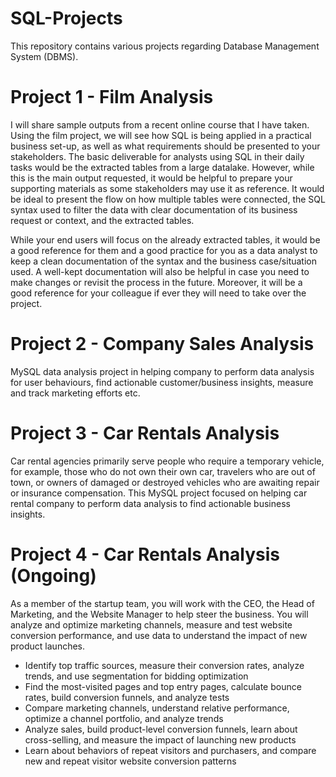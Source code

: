 # SQL-Projects
This repository contains various projects regarding Database Management System (DBMS).

# Project 1 - Film Analysis
I will share sample outputs from a recent online course that I have taken. Using the film project, we will see how SQL is being applied in a practical business set-up, as well as what requirements should be presented to your stakeholders.
The basic deliverable for analysts using SQL in their daily tasks would be the extracted tables from a large datalake. However, while this is the main output requested, it would be helpful to prepare your supporting materials as some stakeholders may use it as reference. It would be ideal to present the flow on how multiple tables were connected, the SQL syntax used to filter the data with clear documentation of its business request or context, and the extracted tables.

While your end users will focus on the already extracted tables, it would be a good reference for them and a good practice for you as a data analyst to keep a clean documentation of the syntax and the business case/situation used. A well-kept documentation will also be helpful in case you need to make changes or revisit the process in the future. Moreover, it will be a good reference for your colleague if ever they will need to take over the project.

# Project 2 - Company Sales Analysis

MySQL data analysis project in helping company to perform data analysis for user behaviours, find actionable customer/business insights, measure and track marketing efforts etc.

# Project 3 - Car Rentals Analysis

Car rental agencies primarily serve people who require a temporary vehicle, for example, those who do not own their own car, travelers who are out of town, or owners of damaged or destroyed vehicles who are awaiting repair or insurance compensation.
This MySQL project focused on helping car rental company to perform data analysis to find actionable business insights.

# Project 4 - Car Rentals Analysis (Ongoing)
As a member of the startup team, you will work with the CEO, the Head of Marketing, and the Website Manager to help steer the business.
You will analyze and optimize marketing channels, measure and test website conversion performance, and use data to understand the impact of new product launches.
- Identify top traffic sources, measure their conversion rates, analyze trends, and use segmentation for bidding optimization
- Find the most-visited pages and top entry pages, calculate bounce rates, build conversion funnels, and analyze tests
- Compare marketing channels, understand relative performance, optimize a channel portfolio, and analyze trends
- Analyze sales, build product-level conversion funnels, learn about cross-selling, and measure the impact of launching new products
- Learn about behaviors of repeat visitors and purchasers, and compare new and repeat visitor website conversion patterns

